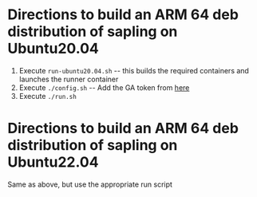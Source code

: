 # Directions to build an ARM 64 deb distribution of sapling on Ubuntu20.04
1. Execute `run-ubuntu20.04.sh` -- this builds the required containers and launches the runner container
2. Execute `./config.sh` -- Add the GA token from [here](https://github.com/nhandyal/sapling/settings/actions/runners/new?arch=arm64&os=linux)
3. Execute `./run.sh`

# Directions to build an ARM 64 deb distribution of sapling on Ubuntu22.04
Same as above, but use the appropriate run script